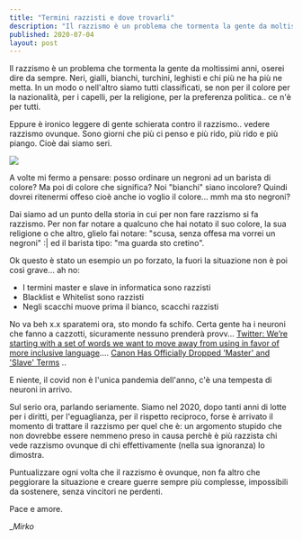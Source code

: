```yaml
---
title: "Termini razzisti e dove trovarli"
description: "Il razzismo è un problema che tormenta la gente da moltissimi anni, oserei dire da sempre. Neri, gialli, bianchi, turchini, leghisti e chi più ne ha più ne metta."
published: 2020-07-04
layout: post
---
```

Il razzismo è un problema che tormenta la gente da moltissimi anni, oserei dire da sempre. Neri, gialli, bianchi, turchini, leghisti e chi più ne ha più ne metta. In un modo o nell'altro siamo tutti classificati, se non per il colore per la nazionalità, per i capelli, per la religione, per la preferenza politica.. ce n'è per tutti.

Eppure è ironico leggere di gente schierata contro il razzismo.. vedere razzismo ovunque. Sono giorni che più ci penso e più rido, più rido e più piango. Cioè dai siamo seri.

![](https://media1.giphy.com/media/YWwYgeKquXKJq/giphy.gif?cid=ecf05e47726f659c5e9e226b65f1d952e4fc3fb029cb34b3&rid=giphy.gif)

A volte mi fermo a pensare: posso ordinare un negroni ad un barista di colore? Ma poi di colore che significa? Noi "bianchi" siano incolore? Quindi dovrei ritenermi offeso cioè anche io voglio il colore... mmh ma sto negroni?

Dai siamo ad un punto della storia in cui per non fare razzismo si fa razzismo. Per non far notare a qualcuno che hai notato il suo colore, la sua religione o che altro, glielo fai notare: "scusa, senza offesa ma vorrei un negroni" :| ed il barista tipo: "ma guarda sto cretino".

Ok questo è stato un esempio un po forzato, la fuori la situazione non è poi così grave... ah no:

*   I termini master e slave in informatica sono razzisti
*   Blacklist e Whitelist sono razzisti
*   Negli scacchi muove prima il bianco, scacchi razzisti

No va beh x.x sparatemi ora, sto mondo fa schifo. Certa gente ha i neuroni che fanno a cazzotti, sicuramente nessuno prenderà provv... [Twitter: We’re starting with a set of words we want to move away from using in favor of more inclusive language](https://twitter.com/TwitterEng/status/1278733305190342656?s=09).... [Canon Has Officially Dropped 'Master' and 'Slave' Terms](https://fstoppers.com/gear/canon-has-officially-dropped-master-and-slave-terms-497389) ..

E niente, il covid non è l'unica pandemia dell'anno, c'è una tempesta di neuroni in arrivo.

Sul serio ora, parlando seriamente. Siamo nel 2020, dopo tanti anni di lotte per i diritti, per l'eguaglianza, per il rispetto reciproco, forse è arrivato il momento di trattare il razzismo per quel che è: un argomento stupido che non dovrebbe essere nemmeno preso in causa perchè è più razzista chi vede razzismo ovunque di chi effettivamente (nella sua ignoranza) lo dimostra.

Puntualizzare ogni volta che il razzismo è ovunque, non fa altro che peggiorare la situazione e creare guerre sempre più complesse, impossibili da sostenere, senza vincitori ne perdenti.

Pace e amore.

__Mirko_